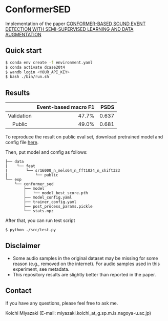 # ConformerSED
Implementation of the paper [CONFORMER-BASED SOUND EVENT DETECTION WITH
SEMI-SUPERVISED LEARNING AND DATA AUGMENTATION](http://dcase.community/documents/workshop2020/proceedings/DCASE2020Workshop_Miyazaki_92.pdf)

## Quick start
```bash
$ conda env create -f environment.yaml
$ conda activate dcase20t4
$ wandb login <YOUR_API_KEY>
$ bash ./bin/run.sh
```

## Results
|     |Event-based macro F1|PSDS|
|:---:|---:|---:|
|Validation|47.7%|0.637|
|Public|49.0%|0.681|

To reproduce the result on public eval set, download pretrained model and config file [here](https://drive.google.com/file/d/1r9Kv0QFuEk1EI7r8LdUW0CwYqE5I6QPz/view?usp=sharing).

Then, put model and config as follows:
```
├── data
|    └── feat
|        └── sr16000_n_mels64_n_fft1024_n_shift323
|            └── public
└── exp
    └── conformer_sed                                  
        ├── model
        │   └── model_best_score.pth
        ├── model_config.yaml
        ├── trainer_config.yaml
        ├── post_process_params.pickle
        └── stats.npz
```
After that, you can run test script
```bash
$ python ./src/test.py
```

## Disclaimer
- Some audio samples in the original dataset may be missing for some reason (e.g., removed on the internet). For audio samples used in this experiment, see metadata.
- This repository results are slightly better than reported in the paper.
## Contact
If you have any questions, please feel free to ask me.

Koichi Miyazaki (E-mail: miyazaki.koichi_at_g.sp.m.is.nagoya-u.ac.jp)
